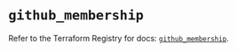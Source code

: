 # `github_membership`

Refer to the Terraform Registry for docs: [`github_membership`](https://registry.terraform.io/providers/integrations/github/6.4.0/docs/resources/membership).
